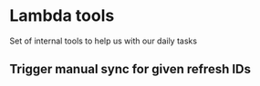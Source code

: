 # Lambda tools

Set of internal tools to help us with our daily tasks  

## Trigger manual sync for given refresh IDs
